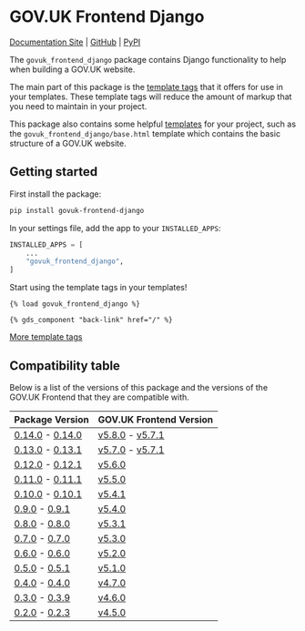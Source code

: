 # GOV.UK Frontend Django

[Documentation Site](https://uktrade.github.io/govuk-frontend-django/) | [GitHub](https://github.com/uktrade/govuk-frontend-django/) | [PyPI](https://pypi.org/project/govuk-frontend-django/)


The `govuk_frontend_django` package contains Django functionality to help when building a GOV.UK website.

The main part of this package is the [template tags](./template-tags/index.md) that it offers for use in your templates. These template tags will reduce the amount of markup that you need to maintain in your project.

This package also contains some helpful [templates](./templates.md) for your project, such as the `govuk_frontend_django/base.html` template which contains the basic structure of a GOV.UK website.

## Getting started

First install the package:
```bash
pip install govuk-frontend-django
```

In your settings file, add the app to your `INSTALLED_APPS`:
```python
INSTALLED_APPS = [
    ...
    "govuk_frontend_django",
]
```

Start using the template tags in your templates!
```django
{% load govuk_frontend_django %}

{% gds_component "back-link" href="/" %}
```

[More template tags](./template-tags/index.md)

## Compatibility table

Below is a list of the versions of this package and the versions of the GOV.UK Frontend that they are compatible with.

| Package Version | GOV.UK Frontend Version |
| --------------- | ----------------------- |
| [0.14.0](https://github.com/uktrade/govuk-frontend-django/releases/tag/0.14.0) - [0.14.0](https://github.com/uktrade/govuk-frontend-django/releases/tag/0.14.0) | [v5.8.0](https://github.com/alphagov/govuk-frontend/releases/tag/v5.8.0) - [v5.7.1](https://github.com/alphagov/govuk-frontend/releases/tag/v5.7.1) |
| [0.13.0](https://github.com/uktrade/govuk-frontend-django/releases/tag/0.13.0) - [0.13.1](https://github.com/uktrade/govuk-frontend-django/releases/tag/0.13.1) | [v5.7.0](https://github.com/alphagov/govuk-frontend/releases/tag/v5.7.0) - [v5.7.1](https://github.com/alphagov/govuk-frontend/releases/tag/v5.7.1) |
| [0.12.0](https://github.com/uktrade/govuk-frontend-django/releases/tag/0.12.0) - [0.12.1](https://github.com/uktrade/govuk-frontend-django/releases/tag/0.12.1) | [v5.6.0](https://github.com/alphagov/govuk-frontend/releases/tag/v5.6.0) |
| [0.11.0](https://github.com/uktrade/govuk-frontend-django/releases/tag/0.11.0) - [0.11.1](https://github.com/uktrade/govuk-frontend-django/releases/tag/0.11.1) | [v5.5.0](https://github.com/alphagov/govuk-frontend/releases/tag/v5.5.0) |
| [0.10.0](https://github.com/uktrade/govuk-frontend-django/releases/tag/0.10.0) - [0.10.1](https://github.com/uktrade/govuk-frontend-django/releases/tag/0.10.1) | [v5.4.1](https://github.com/alphagov/govuk-frontend/releases/tag/v5.4.1) |
| [0.9.0](https://github.com/uktrade/govuk-frontend-django/releases/tag/0.9.0) - [0.9.1](https://github.com/uktrade/govuk-frontend-django/releases/tag/0.9.1) | [v5.4.0](https://github.com/alphagov/govuk-frontend/releases/tag/v5.4.0) |
| [0.8.0](https://github.com/uktrade/govuk-frontend-django/releases/tag/0.8.0) - [0.8.0](https://github.com/uktrade/govuk-frontend-django/releases/tag/0.8.0) | [v5.3.1](https://github.com/alphagov/govuk-frontend/releases/tag/v5.3.1) |
| [0.7.0](https://github.com/uktrade/govuk-frontend-django/releases/tag/0.7.0) - [0.7.0](https://github.com/uktrade/govuk-frontend-django/releases/tag/0.7.0) | [v5.3.0](https://github.com/alphagov/govuk-frontend/releases/tag/v5.3.0) |
| [0.6.0](https://github.com/uktrade/govuk-frontend-django/releases/tag/0.6.0) - [0.6.0](https://github.com/uktrade/govuk-frontend-django/releases/tag/0.6.0) | [v5.2.0](https://github.com/alphagov/govuk-frontend/releases/tag/v5.2.0) |
| [0.5.0](https://github.com/uktrade/govuk-frontend-django/releases/tag/0.5.0) - [0.5.1](https://github.com/uktrade/govuk-frontend-django/releases/tag/0.5.1) | [v5.1.0](https://github.com/alphagov/govuk-frontend/releases/tag/v5.1.0) |
| [0.4.0](https://github.com/uktrade/govuk-frontend-django/releases/tag/0.4.0) - [0.4.0](https://github.com/uktrade/govuk-frontend-django/releases/tag/0.4.0) | [v4.7.0](https://github.com/alphagov/govuk-frontend/releases/tag/v4.7.0) |
| [0.3.0](https://github.com/uktrade/govuk-frontend-django/releases/tag/0.3.0) - [0.3.9](https://github.com/uktrade/govuk-frontend-django/releases/tag/0.3.9) | [v4.6.0](https://github.com/alphagov/govuk-frontend/releases/tag/v4.6.0) |
| [0.2.0](https://github.com/uktrade/govuk-frontend-django/releases/tag/0.2.0) - [0.2.3](https://github.com/uktrade/govuk-frontend-django/releases/tag/0.2.3) | [v4.5.0](https://github.com/alphagov/govuk-frontend/releases/tag/v4.5.0) |
